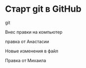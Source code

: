 # Старт git в GitHub

git 




Внес правки на компьютер


правка от Анастасии

Новые изменения в файл

Правка от Михаила
